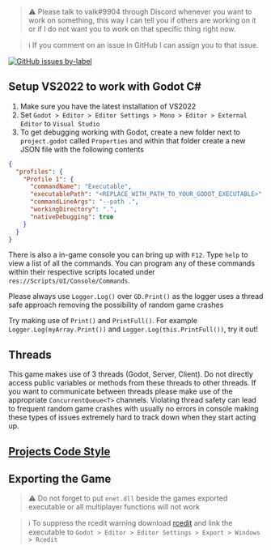 > ⚠️ Please talk to valk#9904 through Discord whenever you want to work on something, this way I can tell you if others are working on it or if I do not want you to work on that specific thing right now.

> ℹ️ If you comment on an issue in GitHub I can assign you to that issue. 

[![GitHub issues by-label](https://img.shields.io/github/issues/Valks-Games/sankari/coding?color=black)](https://github.com/Valks-Games/sankari/issues?q=is%3Aissue+is%3Aopen+label%3Acoding)

## Setup VS2022 to work with Godot C#
1. Make sure you have the latest installation of VS2022
2. Set `Godot > Editor > Editor Settings > Mono > Editor > External Editor` to `Visual Studio`
3. To get debugging working with Godot, create a new folder next to `project.godot` called `Properties` and within that folder create a new JSON file with the following contents

```json
{
  "profiles": {
    "Profile 1": {
      "commandName": "Executable",
      "executablePath": "<REPLACE_WITH_PATH_TO_YOUR_GODOT_EXECUTABLE>",
      "commandLineArgs": "--path .",
      "workingDirectory": ".",
      "nativeDebugging": true
    }
  }
}
```

There is also a in-game console you can bring up with `F12`. Type `help` to view a list of all the commands. You can program any of these commands within their respective scripts located under `res://Scripts/UI/Console/Commands`.

Please always use `Logger.Log()` over `GD.Print()` as the logger uses a thread safe approach removing the possibility of random game crashes

Try making use of `Print()` and `PrintFull()`. For example `Logger.Log(myArray.Print())` and `Logger.Log(this.PrintFull())`, try it out!

## Threads
This game makes use of 3 threads (Godot, Server, Client). Do not directly access public variables or methods from these threads to other threads. If you want to communicate between threads please make use of the appropriate `ConcurrentQueue<T>` channels. Violating thread safety can lead to frequent random game crashes with usually no errors in console making these types of issues extremely hard to track down when they start acting up.

## [Projects Code Style](https://github.com/GodotModules/GodotModulesCSharp/blob/main/.github/FORMATTING_GUIDELINES.md)

## Exporting the Game
> ⚠️ Do not forget to put `enet.dll` beside the games exported executable or all multiplayer functions will not work

> ℹ️ To suppress the rcedit warning download [rcedit](https://github.com/electron/rcedit/releases) and link the executable to `Godot > Editor > Editor Settings > Export > Windows > Rcedit`
